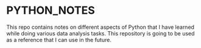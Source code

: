 # PYTHON_NOTES
This repo contains notes on different aspects of Python that I have learned while doing various data analysis tasks. This repository is going to be used as a reference that I can use in the future.  
